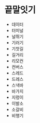 # 끝말잇기

* 데이터
* 터미널
* 널뛰기
* 기러기
* 기찻길
* 길거리
* 리모컨
* 컨버스
* 스레드
* 드레스
* 스낵바
* 바가지
* 지렁이
* 이발소
* 소갈비
* 비행기